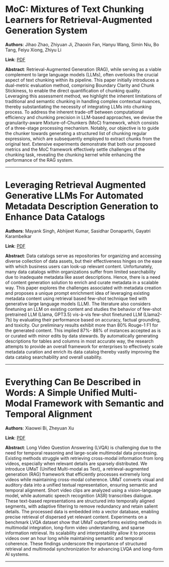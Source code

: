 # MoC: Mixtures of Text Chunking Learners for Retrieval-Augmented Generation System 

**Authors**: Jihao Zhao, Zhiyuan Ji, Zhaoxin Fan, Hanyu Wang, Simin Niu, Bo Tang, Feiyu Xiong, Zhiyu Li  

**Link**: [PDF](https://arxiv.org/pdf/2503.09600)  

**Abstract**: Retrieval-Augmented Generation (RAG), while serving as a viable complement to large language models (LLMs), often overlooks the crucial aspect of text chunking within its pipeline. This paper initially introduces a dual-metric evaluation method, comprising Boundary Clarity and Chunk Stickiness, to enable the direct quantification of chunking quality. Leveraging this assessment method, we highlight the inherent limitations of traditional and semantic chunking in handling complex contextual nuances, thereby substantiating the necessity of integrating LLMs into chunking process. To address the inherent trade-off between computational efficiency and chunking precision in LLM-based approaches, we devise the granularity-aware Mixture-of-Chunkers (MoC) framework, which consists of a three-stage processing mechanism. Notably, our objective is to guide the chunker towards generating a structured list of chunking regular expressions, which are subsequently employed to extract chunks from the original text. Extensive experiments demonstrate that both our proposed metrics and the MoC framework effectively settle challenges of the chunking task, revealing the chunking kernel while enhancing the performance of the RAG system. 

---
# Leveraging Retrieval Augmented Generative LLMs For Automated Metadata Description Generation to Enhance Data Catalogs 

**Authors**: Mayank Singh, Abhijeet Kumar, Sasidhar Donaparthi, Gayatri Karambelkar  

**Link**: [PDF](https://arxiv.org/pdf/2503.09003)  

**Abstract**: Data catalogs serve as repositories for organizing and accessing diverse collection of data assets, but their effectiveness hinges on the ease with which business users can look-up relevant content. Unfortunately, many data catalogs within organizations suffer from limited searchability due to inadequate metadata like asset descriptions. Hence, there is a need of content generation solution to enrich and curate metadata in a scalable way. This paper explores the challenges associated with metadata creation and proposes a unique prompt enrichment idea of leveraging existing metadata content using retrieval based few-shot technique tied with generative large language models (LLM). The literature also considers finetuning an LLM on existing content and studies the behavior of few-shot pretrained LLM (Llama, GPT3.5) vis-à-vis few-shot finetuned LLM (Llama2-7b) by evaluating their performance based on accuracy, factual grounding, and toxicity. Our preliminary results exhibit more than 80% Rouge-1 F1 for the generated content. This implied 87%- 88% of instances accepted as is or curated with minor edits by data stewards. By automatically generating descriptions for tables and columns in most accurate way, the research attempts to provide an overall framework for enterprises to effectively scale metadata curation and enrich its data catalog thereby vastly improving the data catalog searchability and overall usability. 

---
# Everything Can Be Described in Words: A Simple Unified Multi-Modal Framework with Semantic and Temporal Alignment 

**Authors**: Xiaowei Bi, Zheyuan Xu  

**Link**: [PDF](https://arxiv.org/pdf/2503.09081)  

**Abstract**: Long Video Question Answering (LVQA) is challenging due to the need for temporal reasoning and large-scale multimodal data processing. Existing methods struggle with retrieving cross-modal information from long videos, especially when relevant details are sparsely distributed. We introduce UMaT (Unified Multi-modal as Text), a retrieval-augmented generation (RAG) framework that efficiently processes extremely long videos while maintaining cross-modal coherence. UMaT converts visual and auditory data into a unified textual representation, ensuring semantic and temporal alignment. Short video clips are analyzed using a vision-language model, while automatic speech recognition (ASR) transcribes dialogue. These text-based representations are structured into temporally aligned segments, with adaptive filtering to remove redundancy and retain salient details. The processed data is embedded into a vector database, enabling precise retrieval of dispersed yet relevant content. Experiments on a benchmark LVQA dataset show that UMaT outperforms existing methods in multimodal integration, long-form video understanding, and sparse information retrieval. Its scalability and interpretability allow it to process videos over an hour long while maintaining semantic and temporal coherence. These findings underscore the importance of structured retrieval and multimodal synchronization for advancing LVQA and long-form AI systems. 

---
